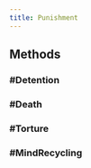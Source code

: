 ```yaml
---
title: Punishment
---
```


## Methods
### #Detention

### #Death

### #Torture

### #MindRecycling

### 
